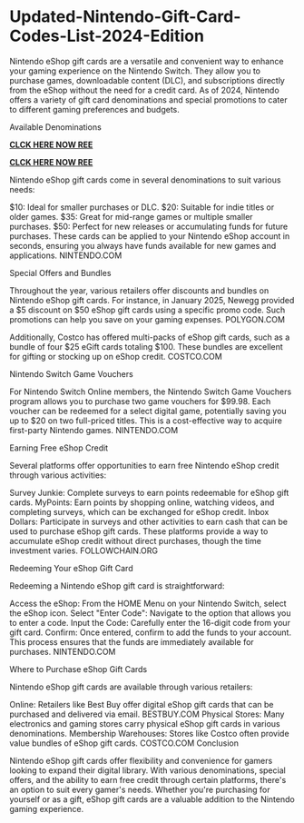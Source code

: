 # Updated-Nintendo-Gift-Card-Codes-List-2024-Edition
Nintendo eShop gift cards are a versatile and convenient way to enhance your gaming experience on the Nintendo Switch. They allow you to purchase games, downloadable content (DLC), and subscriptions directly from the eShop without the need for a credit card. As of 2024, Nintendo offers a variety of gift card denominations and special promotions to cater to different gaming preferences and budgets.

Available Denominations

**[CLCK HERE NOW REE](https://tinyurl.com/nintendocard20)**

**[CLCK HERE NOW REE](https://tinyurl.com/nintendocard20)**

Nintendo eShop gift cards come in several denominations to suit various needs:

$10: Ideal for smaller purchases or DLC.
$20: Suitable for indie titles or older games.
$35: Great for mid-range games or multiple smaller purchases.
$50: Perfect for new releases or accumulating funds for future purchases.
These cards can be applied to your Nintendo eShop account in seconds, ensuring you always have funds available for new games and applications. 
NINTENDO.COM

Special Offers and Bundles

Throughout the year, various retailers offer discounts and bundles on Nintendo eShop gift cards. For instance, in January 2025, Newegg provided a $5 discount on $50 eShop gift cards using a specific promo code. Such promotions can help you save on your gaming expenses. 
POLYGON.COM

Additionally, Costco has offered multi-packs of eShop gift cards, such as a bundle of four $25 eGift cards totaling $100. These bundles are excellent for gifting or stocking up on eShop credit. 
COSTCO.COM

Nintendo Switch Game Vouchers

For Nintendo Switch Online members, the Nintendo Switch Game Vouchers program allows you to purchase two game vouchers for $99.98. Each voucher can be redeemed for a select digital game, potentially saving you up to $20 on two full-priced titles. This is a cost-effective way to acquire first-party Nintendo games. 
NINTENDO.COM

Earning Free eShop Credit

Several platforms offer opportunities to earn free Nintendo eShop credit through various activities:

Survey Junkie: Complete surveys to earn points redeemable for eShop gift cards.
MyPoints: Earn points by shopping online, watching videos, and completing surveys, which can be exchanged for eShop credit.
Inbox Dollars: Participate in surveys and other activities to earn cash that can be used to purchase eShop gift cards.
These platforms provide a way to accumulate eShop credit without direct purchases, though the time investment varies. 
FOLLOWCHAIN.ORG

Redeeming Your eShop Gift Card

Redeeming a Nintendo eShop gift card is straightforward:

Access the eShop: From the HOME Menu on your Nintendo Switch, select the eShop icon.
Select "Enter Code": Navigate to the option that allows you to enter a code.
Input the Code: Carefully enter the 16-digit code from your gift card.
Confirm: Once entered, confirm to add the funds to your account.
This process ensures that the funds are immediately available for purchases. 
NINTENDO.COM

Where to Purchase eShop Gift Cards

Nintendo eShop gift cards are available through various retailers:

Online: Retailers like Best Buy offer digital eShop gift cards that can be purchased and delivered via email. 
BESTBUY.COM
Physical Stores: Many electronics and gaming stores carry physical eShop gift cards in various denominations.
Membership Warehouses: Stores like Costco often provide value bundles of eShop gift cards. 
COSTCO.COM
Conclusion

Nintendo eShop gift cards offer flexibility and convenience for gamers looking to expand their digital library. With various denominations, special offers, and the ability to earn free credit through certain platforms, there's an option to suit every gamer's needs. Whether you're purchasing for yourself or as a gift, eShop gift cards are a valuable addition to the Nintendo gaming experience.
